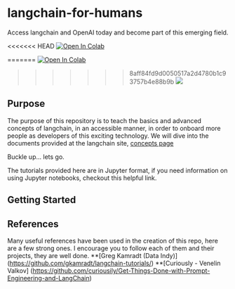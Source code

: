 # langchain-for-humans

Access langchain and OpenAI today and become part of this emerging field.

<<<<<<< HEAD
[![Open In Colab](https://colab.research.google.com/assets/colab-badge.svg)](https://colab.research.google.com/github/harperaa/langchain-for-humans/Content)

=======
[![Open In Colab](https://colab.research.google.com/assets/colab-badge.svg)](https://colab.research.google.com/github/brainia-ai/langchain-for-humans)
>>>>>>> 8aff84fd9d0050517a2d4780b1c93757b4e88b9b
[![](https://img.shields.io/github/license/harperaa/langchain-for-humans)](https://github.com/harperaa/langchain-for-humans/blob/master/LICENSE)

## Purpose

The purpose of this repository is to teach the basics and advanced concepts of langchain, in an accessible manner, in order to onboard more people as developers of this exciting technology. We will dive into the documents provided at the langchain site, [concepts page](https://docs.langchain.com/docs/components/models/)

Buckle up... lets go.

The tutorials provided here are in Jupyter format, if you need information on using Jupyter notebooks, checkout this helpful link.

## Getting Started

## References

Many useful references have been used in the creation of this repo, here are a few strong ones. I encourage you to follow each of them and their projects, they are well done.
**[Greg Kamradt (Data Indy)] (<https://github.com/gkamradt/langchain-tutorials/>)
**[Curiously - Venelin Valkov] (<https://github.com/curiousily/Get-Things-Done-with-Prompt-Engineering-and-LangChain>)

